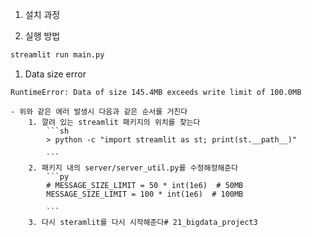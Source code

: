 

1. 설치 과정


1. 실행 방법
```sh
streamlit run main.py

```


1. Data size error
```
RuntimeError: Data of size 145.4MB exceeds write limit of 100.0MB
```
	- 위와 같은 에러 발생시 다음과 같은 순서를 거친다
		1. 깔려 있는 streamlit 패키지의 위치를 찾는다
			```sh
			> python -c "import streamlit as st; print(st.__path__)"
			
			```
		2. 패키지 내의 server/server_util.py를 수정해정해준다
			```py
			# MESSAGE_SIZE_LIMIT = 50 * int(1e6)  # 50MB
			MESSAGE_SIZE_LIMIT = 100 * int(1e6)  # 100MB
			
			```
		3. 다시 steramlit를 다시 시작해준다# 21_bigdata_project3